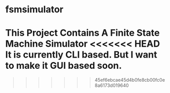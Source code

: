 # fsmsimulator
This Project Contains A Finite State Machine Simulator
<<<<<<< HEAD
It is currently CLI based. But I want to make it GUI based soon.
=======
>>>>>>> 45ef6ebcae45d4b0fe8cb00fc0e8a6173d019640
